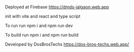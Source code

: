 Deployed at Firebase https://dmds-jalgaon.web.app

init with vite and react and type script

To run run npm i and npm run dev

To build run npm i and npm run build

Developed by DosBrosTechs https://dos-bros-techs.web.app/
